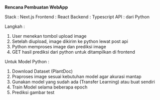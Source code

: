 **Rencana Pembuatan WebApp**


Stack : Next.js
Frontend : React
Backend : Typescript
API : dari Python

Langkah :
1. User menekan tombol upload image
2. Setelah diupload, image dikirim ke python lewat post api
3. Python memproses image dan prediksi image
4. GET hasil prediksi dari python untuk ditampilkan di frontend


Untuk Model Python :
1. Download Dataset (PlantDoc)
2. Praproses image sesuai kebutuhan model agar akurasi mantap
3. Gunakan model yang sudah ada (Transfer Learning) atau buat sendiri
4. Train Model selama beberapa epoch
5. Prediksi gambar test

